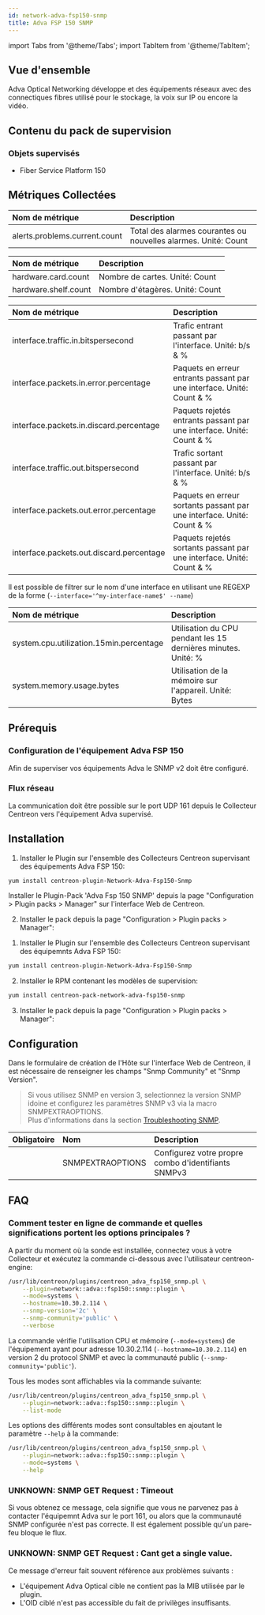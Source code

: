 ```yaml
---
id: network-adva-fsp150-snmp
title: Adva FSP 150 SNMP
---
```

import Tabs from '@theme/Tabs';
import TabItem from '@theme/TabItem';


## Vue d'ensemble

Adva Optical Networking développe et des équipements réseaux avec des connectiques fibres utilisé pour le stockage, la voix sur IP ou encore la vidéo. 

## Contenu du pack de supervision

### Objets supervisés

* Fiber Service Platform 150 

## Métriques Collectées

<Tabs groupId="sync">
<TabItem value="Alarms" label="Alarms">

| Nom de métrique                           | Description                                                                |
| :---------------------------------------- | :------------------------------------------------------------------------- |
| alerts.problems.current.count             | Total des alarmes courantes ou nouvelles alarmes. Unité: Count             |

</TabItem>
<TabItem value="Hardware" label="Hardware">

| Nom de métrique                           | Description                                                               |
| :---------------------------------------- | :------------------------------------------------------------------------ |
| hardware.card.count                       | Nombre de cartes. Unité: Count                                            |
| hardware.shelf.count                      | Nombre d'étagères. Unité: Count                                           |

</TabItem>
<TabItem value="Interfaces" label="Interfaces">

| Nom de métrique                           | Description                                                               |
| :---------------------------------------- | :------------------------------------------------------------------------ |
| interface.traffic.in.bitspersecond        | Trafic entrant passant par l'interface. Unité: b/s & %                    |
| interface.packets.in.error.percentage     | Paquets en erreur entrants passant par une interface. Unité: Count & %    |
| interface.packets.in.discard.percentage   | Paquets rejetés entrants passant par une interface. Unité: Count & %      |
| interface.traffic.out.bitspersecond       | Trafic sortant passant par l'interface. Unité: b/s & %                    |
| interface.packets.out.error.percentage    | Paquets en erreur sortants passant par une interface. Unité: Count & %    |
| interface.packets.out.discard.percentage  | Paquets rejetés sortants passant par une interface. Unité: Count & %      |

Il est possible de filtrer sur le nom d'une interface en utilisant une REGEXP de la forme (```--interface='^my-interface-name$' --name```)

</TabItem>
<TabItem value="Systems" label="Systems">

| Nom de métrique                           | Description                                                               |
| :---------------------------------------- | :------------------------------------------------------------------------ |
| system.cpu.utilization.15min.percentage   | Utilisation du CPU pendant les 15 dernières minutes. Unité: %             |
| system.memory.usage.bytes                 | Utilisation de la mémoire sur l'appareil. Unité: Bytes                    |

</TabItem>
</Tabs>

## Prérequis

### Configuration de l'équipement Adva FSP 150

Afin de superviser vos équipements Adva le SNMP v2 doit être configuré.

### Flux réseau

La communication doit être possible sur le port UDP 161 depuis le Collecteur Centreon vers l'équipement Adva supervisé.

## Installation

<Tabs groupId="sync">
<TabItem value="Online License" label="Online License">

1. Installer le Plugin sur l'ensemble des Collecteurs Centreon supervisant des équipements Adva FSP 150:

```bash
yum install centreon-plugin-Network-Adva-Fsp150-Snmp
```

Installer le Plugin-Pack 'Adva Fsp 150 SNMP' depuis la page "Configuration > Plugin packs > Manager" sur l'interface Web de Centreon.

2. Installer le pack depuis la page "Configuration > Plugin packs > Manager":

</TabItem>
<TabItem value="Offline License" label="Offline License">

1. Installer le Plugin sur l'ensemble des Collecteurs Centreon supervisant des équipemnts Adva FSP 150:

```bash
yum install centreon-plugin-Network-Adva-Fsp150-Snmp
```

2. Installer le RPM contenant les modèles de supervision:

```bash
yum install centreon-pack-network-adva-fsp150-snmp
```

3. Installer le pack depuis la page "Configuration > Plugin packs > Manager":

</TabItem>
</Tabs>

## Configuration

Dans le formulaire de création de l'Hôte sur l'interface Web de Centreon, il est nécessaire de renseigner les champs "Snmp Community" et "Snmp Version". 

> Si vous utilisez SNMP en version 3, selectionnez la version SNMP idoine et configurez les paramètres SNMP v3 via la macro SNMPEXTRAOPTIONS. <br/>
> Plus d'informations dans la section [Troubleshooting SNMP](../getting-started/how-to-guides/troubleshooting-plugins.md#snmpv3-options-mapping).

| Obligatoire | Nom              | Description                                         |
| :---------- | :--------------- | :-------------------------------------------------- |
|             | SNMPEXTRAOPTIONS | Configurez votre propre combo d'identifiants SNMPv3 |

## FAQ

### Comment tester en ligne de commande et quelles significations portent les options principales ?

A partir du moment où la sonde est installée, connectez vous à votre Collecteur et exécutez la commande ci-dessous avec l'utilisateur centreon-engine:

```bash
/usr/lib/centreon/plugins/centreon_adva_fsp150_snmp.pl \
    --plugin=network::adva::fsp150::snmp::plugin \
    --mode=systems \
    --hostname=10.30.2.114 \
    --snmp-version='2c' \
    --snmp-community='public' \
    --verbose 
```

La commande vérifie l'utilisation CPU et mémoire (```--mode=systems```) de l'équipement ayant pour adresse 10.30.2.114 (```--hostname=10.30.2.114```) en version 2 du protocol SNMP et avec la communauté public  (```--snmp-community='public'```).

Tous les modes sont affichables via la commande suivante:

```bash
/usr/lib/centreon/plugins/centreon_adva_fsp150_snmp.pl \
    --plugin=network::adva::fsp150::snmp::plugin \
    --list-mode
```

Les options des différents modes sont consultables en ajoutant le paramètre ```--help``` à la commande:

```bash
/usr/lib/centreon/plugins/centreon_adva_fsp150_snmp.pl \
    --plugin=network::adva::fsp150::snmp::plugin \
    --mode=systems \
    --help
```

### UNKNOWN: SNMP GET Request : Timeout

Si vous obtenez ce message, cela signifie que vous ne parvenez pas à contacter l'équipemnt Adva sur le port 161, ou alors que la communauté SNMP configurée n'est pas correcte. Il est également possible qu'un pare-feu bloque le flux.

### UNKNOWN: SNMP GET Request : Cant get a single value.

Ce message d'erreur fait souvent référence aux problèmes suivants : 
* L'équipement Adva Optical cible ne contient pas la MIB utilisée par le plugin.
* L'OID ciblé n'est pas accessible du fait de privilèges insuffisants.
